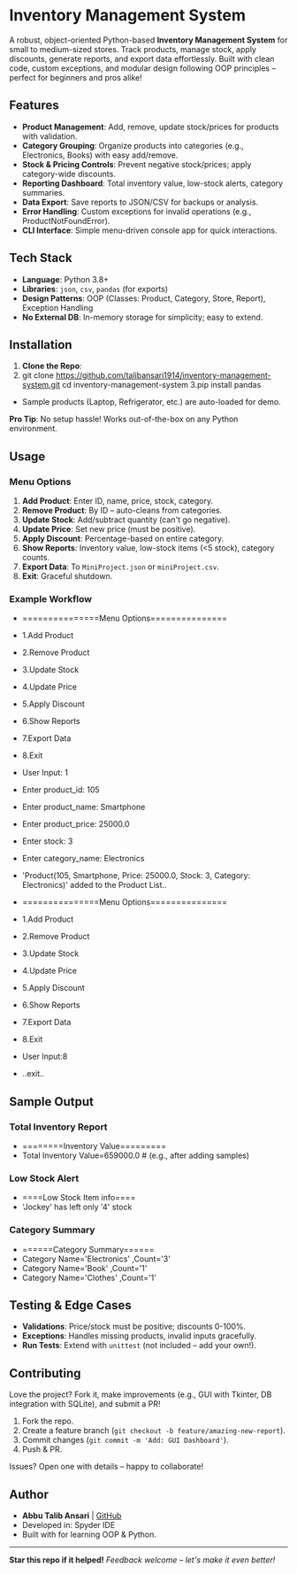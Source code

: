 # Inventory Management System 

A robust, object-oriented Python-based **Inventory Management System** for small to medium-sized stores. Track products, manage stock, apply discounts, generate reports, and export data effortlessly. Built with clean code, custom exceptions, and modular design following OOP principles – perfect for beginners and pros alike!

##  Features
- **Product Management**: Add, remove, update stock/prices for products with validation.
- **Category Grouping**: Organize products into categories (e.g., Electronics, Books) with easy add/remove.
- **Stock & Pricing Controls**: Prevent negative stock/prices; apply category-wide discounts.
- **Reporting Dashboard**: Total inventory value, low-stock alerts, category summaries.
- **Data Export**: Save reports to JSON/CSV for backups or analysis.
- **Error Handling**: Custom exceptions for invalid operations (e.g., ProductNotFoundError).
- **CLI Interface**: Simple menu-driven console app for quick interactions.

##  Tech Stack
- **Language**: Python 3.8+
- **Libraries**: `json`, `csv`, `pandas` (for exports)
- **Design Patterns**: OOP (Classes: Product, Category, Store, Report), Exception Handling
- **No External DB**: In-memory storage for simplicity; easy to extend.

##  Installation
1. **Clone the Repo**:
2. git clone https://github.com/talibansari1914/inventory-management-system.git
cd inventory-management-system
3.pip install pandas

- Sample products (Laptop, Refrigerator, etc.) are auto-loaded for demo.

**Pro Tip**: No setup hassle! Works out-of-the-box on any Python environment.

##  Usage

### Menu Options
1. **Add Product**: Enter ID, name, price, stock, category.
2. **Remove Product**: By ID – auto-cleans from categories.
3. **Update Stock**: Add/subtract quantity (can't go negative).
4. **Update Price**: Set new price (must be positive).
5. **Apply Discount**: Percentage-based on entire category.
6. **Show Reports**: Inventory value, low-stock items (<5 stock), category counts.
7. **Export Data**: To `MiniProject.json` or `miniProject.csv`.
8. **Exit**: Graceful shutdown.

### Example Workflow
- ===============Menu Options===============
- 1.Add Product
- 2.Remove Product
- 3.Update Stock
- 4.Update Price
- 5.Apply Discount
- 6.Show Reports
- 7.Export Data
- 8.Exit

- User Input: 1
- Enter product_id: 105
- Enter product_name: Smartphone
- Enter product_price: 25000.0
- Enter stock: 3
- Enter category_name: Electronics
- 'Product(105, Smartphone, Price: 25000.0, Stock: 3, Category: Electronics)' added to the Product List..
- ===============Menu Options===============
- 1.Add Product
- 2.Remove Product
- 3.Update Stock
- 4.Update Price
- 5.Apply Discount
- 6.Show Reports
- 7.Export Data
- 8.Exit

- User Input:8
- ..exit..


##  Sample Output
### Total Inventory Report
- ========Inventory Value=========
- Total Inventory Value=659000.0  # (e.g., after adding samples)

### Low Stock Alert
- ====Low Stock Item info====
- 'Jockey' has left only '4' stock

### Category Summary
- ======Category Summary======
- Category Name='Electronics' ,Count='3'
- Category Name='Book' ,Count='1'
- Category Name='Clothes' ,Count='1'


##  Testing & Edge Cases
- **Validations**: Price/stock must be positive; discounts 0-100%.
- **Exceptions**: Handles missing products, invalid inputs gracefully.
- **Run Tests**: Extend with `unittest` (not included – add your own!).

##  Contributing
Love the project? Fork it, make improvements (e.g., GUI with Tkinter, DB integration with SQLite), and submit a PR! 
1. Fork the repo.
2. Create a feature branch (`git checkout -b feature/amazing-new-report`).
3. Commit changes (`git commit -m 'Add: GUI Dashboard'`).
4. Push & PR.

Issues? Open one with details – happy to collaborate! 


##  Author
- **Abbu Talib Ansari** | [GitHub](https://github.com/talibansari1914)
- Developed in: Spyder IDE 
- Built with  for learning OOP & Python.

---

**Star this repo if it helped!**  _Feedback welcome – let's make it even better!_
